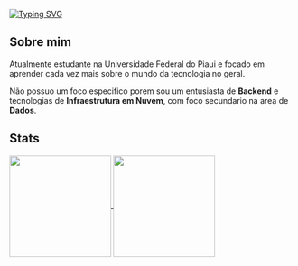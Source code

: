 [![Typing SVG](https://readme-typing-svg.demolab.com/?size=40&center=true&vCenter=true&width=1000&color=e3ee15&lines=Olá,+me+chamo+Artur+Vincius.;Seja+Bem-Vindo!!+:%29)](https://git.io/typing-svg)
## Sobre mim
Atualmente estudante na Universidade Federal do Piaui e focado em aprender cada vez mais sobre o mundo da tecnologia no geral.

Não possuo um foco especifico porem sou um entusiasta de **Backend** e tecnologias de **Infraestrutura em Nuvem**, com foco secundario na area de **Dados**.


## Stats
<a href="https://github.com/focarica">
  <img height=180 align="center" src="https://github-readme-stats-ten-gamma-78.vercel.app/api?username=focarica&show_icons=true&theme=highcontrast&hide_border=True&include_all_commits=true&count_private=true">
</a>
<a href="https://github.com/focarica">
    <img height=180 align="center" src="https://github-readme-stats-ten-gamma-78.vercel.app/api/top-langs/?username=focarica&theme=highcontrast&hide_border=True&layout=compact&count_private=true&size_weight=0.5&count_weight=0.5"/>
</a>
